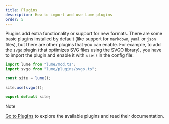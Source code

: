 ```yaml
---
title: Plugins
description: How to import and use Lume plugins
order: 5
---
```


Plugins add extra functionality or support for new formats. There are some basic
plugins installed by default (like support for `markdown`, `yaml` or `json`
files), but there are other plugins that you can enable. For example, to add the
`svgo` plugin (that optimizes SVG files using the SVGO library), you have to
import the plugin and enable it with `use()` in the config file:

```js
import lume from "lume/mod.ts";
import svgo from "lume/plugins/svgo.ts";

const site = lume();

site.use(svgo());

export default site;
```

> [!note]
>
> [Go to Plugins](/plugins/) to explore the available plugins and read their
> documentation.
